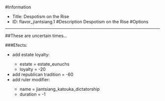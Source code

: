 #Information
 - Title: Despotism on the Rise
 - ID: flavor_jiantsiang.1
#Description
Despotism on the Rise
#Options

___
##These are uncertain times...

###Efects:<ul><li>add estate loyalty:</li><ul><li>estate = estate_eunuchs</li><li>loyalty = -20</li></ul><li>add republican tradition = -60</li><li>add ruler modifier:</li><ul><li>name = jiantsiang_katouka_dictatorship</li><li>duration = -1</li></ul></ul>
